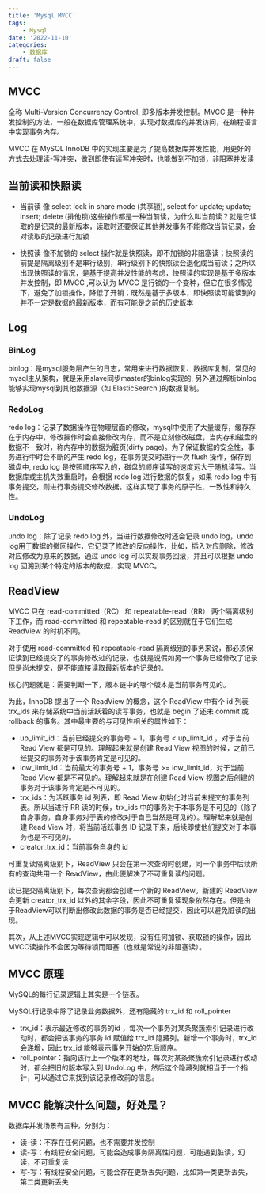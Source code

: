 ```yaml
---
title: 'Mysql MVCC'
tags:
    - Mysql
date: '2022-11-10'
categories:
    - 数据库
draft: false
---
```


## MVCC

全称 Multi-Version Concurrency Control, 即多版本并发控制。MVCC 是一种并发控制的方法，一般在数据库管理系统中，实现对数据库的并发访问，在编程语言中实现事务内存。

MVCC 在 MySQL InnoDB 中的实现主要是为了提高数据库并发性能，用更好的方式去处理读-写冲突，做到即使有读写冲突时，也能做到不加锁，非阻塞并发读

## 当前读和快照读

- 当前读
像 select lock in share mode (共享锁), select for update; update; insert; delete (排他锁)这些操作都是一种当前读，为什么叫当前读？就是它读取的是记录的最新版本，读取时还要保证其他并发事务不能修改当前记录，会对读取的记录进行加锁

- 快照读
像不加锁的 select 操作就是快照读，即不加锁的非阻塞读；快照读的前提是隔离级别不是串行级别，串行级别下的快照读会退化成当前读；之所以出现快照读的情况，是基于提高并发性能的考虑，快照读的实现是基于多版本并发控制，即 MVCC ,可以认为 MVCC 是行锁的一个变种，但它在很多情况下，避免了加锁操作，降低了开销；既然是基于多版本，即快照读可能读到的并不一定是数据的最新版本，而有可能是之前的历史版本

## Log

### BinLog

binlog：是mysql服务层产生的日志，常用来进行数据恢复、数据库复制，常见的mysql主从架构，就是采用slave同步master的binlog实现的, 另外通过解析binlog能够实现mysql到其他数据源（如 ElasticSearch )的数据复制。

### RedoLog
redo log：记录了数据操作在物理层面的修改，mysql中使用了大量缓存，缓存存在于内存中，修改操作时会直接修改内存，而不是立刻修改磁盘，当内存和磁盘的数据不一致时，称内存中的数据为脏页(dirty page)。为了保证数据的安全性，事务进行中时会不断的产生 redo log，在事务提交时进行一次 flush 操作，保存到磁盘中, redo log 是按照顺序写入的，磁盘的顺序读写的速度远大于随机读写。当数据库或主机失效重启时，会根据 redo log 进行数据的恢复，如果 redo log 中有事务提交，则进行事务提交修改数据。这样实现了事务的原子性、一致性和持久性。

### UndoLog
undo log：除了记录 redo log 外，当进行数据修改时还会记录 undo log，undo log用于数据的撤回操作，它记录了修改的反向操作，比如，插入对应删除，修改对应修改为原来的数据，通过 undo log 可以实现事务回滚，并且可以根据 undo log 回溯到某个特定的版本的数据，实现 MVCC。

## ReadView

MVCC 只在 read-committed（RC） 和 repeatable-read（RR） 两个隔离级别下工作，而 read-committed 和 repeatable-read 的区别就在于它们生成 ReadView 的时机不同。

对于使用 read-committed 和 repeatable-read 隔离级别的事务来说，都必须保证读到已经提交了的事务修改过的记录，也就是说假如另一个事务已经修改了记录但是尚未提交，是不能直接读取最新版本的记录的。

核心问题就是：需要判断一下，版本链中的哪个版本是当前事务可见的。

为此，InnoDB 提出了一个 ReadView 的概念，这个 ReadView 中有个 id 列表 trx_ids 来存储系统中当前活跃着的读写事务，也就是 begin 了还未 commit 或 rollback 的事务。其中最主要的与可见性相关的属性如下：

- up_limit_id：当前已经提交的事务号 + 1，事务号 < up_limit_id ，对于当前 Read View 都是可见的。理解起来就是创建 Read View 视图的时候，之前已经提交的事务对于该事务肯定是可见的。
- low_limit_id：当前最大的事务号 + 1，事务号 >= low_limit_id，对于当前 Read View 都是不可见的。理解起来就是在创建 Read View 视图之后创建的事务对于该事务肯定是不可见的。
- trx_ids：为活跃事务 id 列表，即 Read View 初始化时当前未提交的事务列表。所以当进行 RR 读的时候，trx_ids 中的事务对于本事务是不可见的（除了自身事务，自身事务对于表的修改对于自己当然是可见的）。理解起来就是创建 Read View 时，将当前活跃事务 ID 记录下来，后续即使他们提交对于本事务也是不可见的。
- creator_trx_id：当前事务自身的 id

可重复读隔离级别下，ReadView 只会在第一次查询时创建，同一个事务中后续所有的查询共用一个 ReadView，由此便解决了不可重复读的问题。

读已提交隔离级别下，每次查询都会创建一个新的 ReadView。新建的 ReadView 会更新 creator_trx_id 以外的其余字段，因此不可重复读现象依然存在。但是由于ReadView可以判断出修改此数据的事务是否已经提交，因此可以避免脏读的出现。

其次，从上述MVCC实现逻辑中可以发现，没有任何加锁、获取锁的操作，因此MVCC读操作不会因为等待锁而阻塞（也就是常说的非阻塞读）。

## MVCC 原理

MySQL的每行记录逻辑上其实是一个链表。

MySQL行记录中除了记录业务数据外，还有隐藏的 trx_id 和 roll_pointer
- trx_id：表示最近修改的事务的id ，每次一个事务对某条聚簇索引记录进行改动时，都会把该事务的事务 id 赋值给 trx_id 隐藏列。新增一个事务时，trx_id 会递增，因此 trx_id 能够表示事务开始的先后顺序。
- roll_pointer：指向该行上一个版本的地址，每次对某条聚簇索引记录进行改动时，都会把旧的版本写入到 UndoLog 中，然后这个隐藏列就相当于一个指针，可以通过它来找到该记录修改前的信息。


## MVCC 能解决什么问题，好处是？

数据库并发场景有三种，分别为：
- 读-读：不存在任何问题，也不需要并发控制
- 读-写：有线程安全问题，可能会造成事务隔离性问题，可能遇到脏读，幻读，不可重复读
- 写-写：有线程安全问题，可能会存在更新丢失问题，比如第一类更新丢失，第二类更新丢失